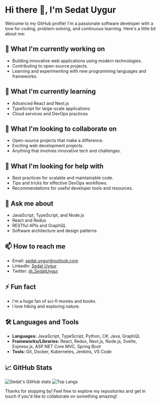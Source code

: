 # Hi there 👋, I'm Sedat Uygur

Welcome to my GitHub profile! I'm a passionate software developer with a love for coding, problem-solving, and continuous learning. Here's a little bit about me:

## 🔭 What I'm currently working on
- Building innovative web applications using modern technologies.
- Contributing to open-source projects.
- Learning and experimenting with new programming languages and frameworks.

## 🌱 What I'm currently learning
- Advanced React and Next.js
- TypeScript for large-scale applications
- Cloud services and DevOps practices

## 👯 What I'm looking to collaborate on
- Open-source projects that make a difference.
- Exciting web development projects.
- Anything that involves innovative tech and challenges.

## 🤔 What I'm looking for help with
- Best practices for scalable and maintainable code.
- Tips and tricks for effective DevOps workflows.
- Recommendations for useful developer tools and resources.

## 💬 Ask me about
- JavaScript, TypeScript, and Node.js
- React and Redux
- RESTful APIs and GraphQL
- Software architecture and design patterns

## 📫 How to reach me
- Email: sedat.uygur@outlook.com
- LinkedIn: [Sedat Uygur](https://www.linkedin.com/in/sedatuygur/)
- Twitter: [@_SedatUygur](https://x.com/_SedatUygur)

## ⚡ Fun fact
- I'm a huge fan of sci-fi movies and books.
- I love hiking and exploring nature.

## 🛠️ Languages and Tools
- **Languages:** JavaScript, TypeScript, Python, C#, Java, GraphQL
- **Frameworks/Libraries:** React, Redux, Next.js, Node.js, Svelte, Express.js, ASP.NET Core MVC, Spring Boot
- **Tools:** Git, Docker, Kubernetes, Jenkins, VS Code

## 📈 GitHub Stats
![Sedat's GitHub stats](https://github-readme-stats.vercel.app/api?username=SedatUygur&show_icons=true&theme=radical)
![Top Langs](https://github-readme-stats.vercel.app/api/top-langs/?username=SedatUygur&layout=compact&theme=radical)

Thanks for stopping by! Feel free to explore my repositories and get in touch if you'd like to collaborate on something amazing!
